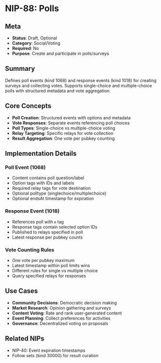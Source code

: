 # NIP-88: Polls

## Meta
- **Status**: Draft, Optional
- **Category**: Social/Voting
- **Required**: No
- **Purpose**: Create and participate in polls/surveys

## Summary
Defines poll events (kind 1068) and response events (kind 1018) for creating surveys and collecting votes. Supports single-choice and multiple-choice polls with structured metadata and vote aggregation.

## Core Concepts
- **Poll Creation**: Structured events with options and metadata
- **Vote Responses**: Separate events referencing poll choices
- **Poll Types**: Single-choice vs multiple-choice voting
- **Relay Targeting**: Specific relays for vote collection
- **Result Aggregation**: One vote per pubkey counting

## Implementation Details
### Poll Event (1068)
- Content contains poll question/label
- Option tags with IDs and labels
- Required relay tags for vote destination
- Optional polltype (singlechoice/multiplechoice)
- Optional endsAt timestamp for expiration

### Response Event (1018)
- References poll with `e` tag
- Response tags contain selected option IDs
- Published to relays specified in poll
- Latest response per pubkey counts

### Vote Counting Rules
- One vote per pubkey maximum
- Latest timestamp within poll limits wins
- Different rules for single vs multiple choice
- Query specified relays for responses

## Use Cases
- **Community Decisions**: Democratic decision making
- **Market Research**: Opinion gathering and surveys
- **Content Voting**: Rate and rank user-generated content
- **Event Planning**: Collect preferences for activities
- **Governance**: Decentralized voting on proposals

## Related NIPs
- NIP-40: Event expiration timestamps
- Follow sets (kind 30000) for result curation 